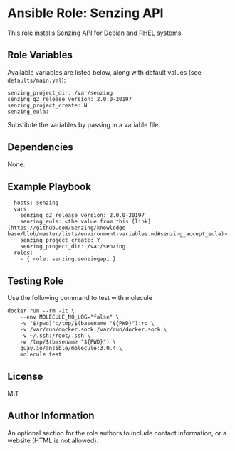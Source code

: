 Ansible Role: Senzing API
=========

This role installs Senzing API for Debian and RHEL systems.


Role Variables
--------------

Available variables are listed below, along with default values (see `defaults/main.yml`):

    senzing_project_dir: /var/senzing
    senzing_g2_release_version: 2.0.0-20197
    senzing_project_create: N
    senzing_eula:

Substitute the variables by passing in a variable file.

Dependencies
------------

None.

Example Playbook
----------------

    - hosts: senzing
      vars:
        senzing_g2_release_version: 2.0.0-20197
        senzing_eula: <the value from this [link](https://github.com/Senzing/knowledge-base/blob/master/lists/environment-variables.md#senzing_accept_eula)>
        senzing_project_create: Y
        senzing_project_dir: /var/senzing
      roles:
        - { role: senzing.senzingapi }

Testing Role
----------------
Use the following command to test with molecule

```ansible
docker run --rm -it \
    --env MOLECULE_NO_LOG="false" \
    -v "$(pwd)":/tmp/$(basename "${PWD}"):ro \
    -v /var/run/docker.sock:/var/run/docker.sock \
    -v ~/.ssh:/root/.ssh \
    -w /tmp/$(basename "${PWD}") \
    quay.io/ansible/molecule:3.0.4 \
    molecule test
```

License
-------

MIT

Author Information
------------------

An optional section for the role authors to include contact information, or a website (HTML is not allowed).

